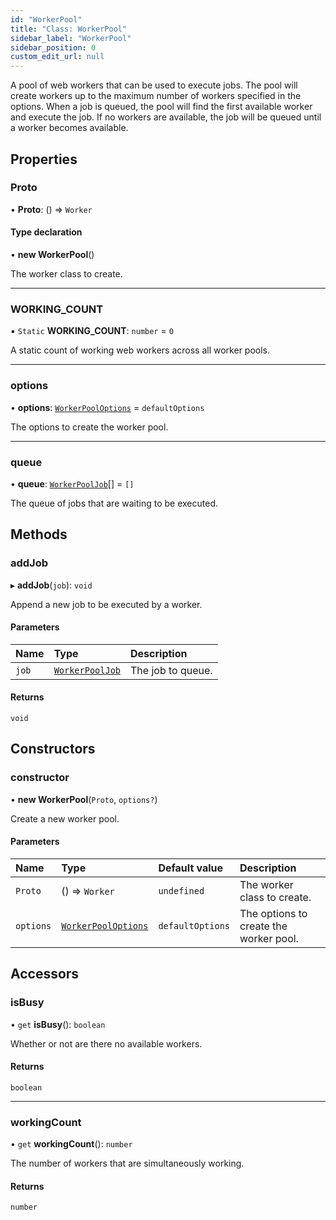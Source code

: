 ```yaml
---
id: "WorkerPool"
title: "Class: WorkerPool"
sidebar_label: "WorkerPool"
sidebar_position: 0
custom_edit_url: null
---
```


A pool of web workers that can be used to execute jobs. The pool will create
workers up to the maximum number of workers specified in the options.
When a job is queued, the pool will find the first available worker and
execute the job. If no workers are available, the job will be queued until
a worker becomes available.

## Properties

### Proto

• **Proto**: () => `Worker`

#### Type declaration

• **new WorkerPool**()

The worker class to create.

___

### WORKING\_COUNT

▪ `Static` **WORKING\_COUNT**: `number` = `0`

A static count of working web workers across all worker pools.

___

### options

• **options**: [`WorkerPoolOptions`](../modules.md#workerpooloptions-6) = `defaultOptions`

The options to create the worker pool.

___

### queue

• **queue**: [`WorkerPoolJob`](../modules.md#workerpooljob-18)[] = `[]`

The queue of jobs that are waiting to be executed.

## Methods

### addJob

▸ **addJob**(`job`): `void`

Append a new job to be executed by a worker.

#### Parameters

| Name | Type | Description |
| :------ | :------ | :------ |
| `job` | [`WorkerPoolJob`](../modules.md#workerpooljob-18) | The job to queue. |

#### Returns

`void`

## Constructors

### constructor

• **new WorkerPool**(`Proto`, `options?`)

Create a new worker pool.

#### Parameters

| Name | Type | Default value | Description |
| :------ | :------ | :------ | :------ |
| `Proto` | () => `Worker` | `undefined` | The worker class to create. |
| `options` | [`WorkerPoolOptions`](../modules.md#workerpooloptions-6) | `defaultOptions` | The options to create the worker pool. |

## Accessors

### isBusy

• `get` **isBusy**(): `boolean`

Whether or not are there no available workers.

#### Returns

`boolean`

___

### workingCount

• `get` **workingCount**(): `number`

The number of workers that are simultaneously working.

#### Returns

`number`
